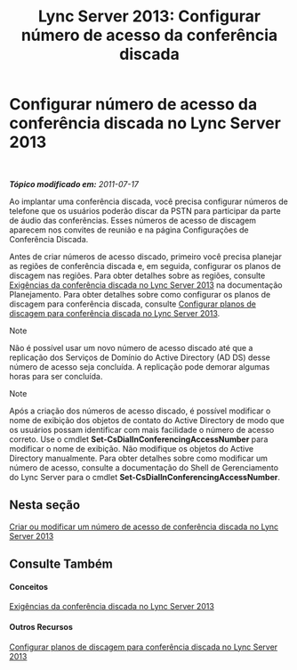 ﻿---
title: 'Lync Server 2013: Configurar número de acesso da conferência discada'
TOCTitle: Configurar número de acesso da conferência discada
ms:assetid: d8a18030-f318-43dd-834d-70e5014b5e8a
ms:mtpsurl: https://technet.microsoft.com/pt-br/library/Gg398952(v=OCS.15)
ms:contentKeyID: 49308279
ms.date: 05/19/2016
mtps_version: v=OCS.15
ms.translationtype: HT
---

# Configurar número de acesso da conferência discada no Lync Server 2013

 

_**Tópico modificado em:** 2011-07-17_

Ao implantar uma conferência discada, você precisa configurar números de telefone que os usuários poderão discar da PSTN para participar da parte de áudio das conferências. Esses números de acesso de discagem aparecem nos convites de reunião e na página Configurações de Conferência Discada.

Antes de criar números de acesso discado, primeiro você precisa planejar as regiões de conferência discada e, em seguida, configurar os planos de discagem nas regiões. Para obter detalhes sobre as regiões, consulte [Exigências da conferência discada no Lync Server 2013](lync-server-2013-dial-in-conferencing-requirements.md) na documentação Planejamento. Para obter detalhes sobre como configurar os planos de discagem para conferência discada, consulte [Configurar planos de discagem para conferência discada no Lync Server 2013](lync-server-2013-configure-dial-plans-for-dial-in-conferencing.md).

> [!note]  
> Não é possível usar um novo número de acesso discado até que a replicação dos Serviços de Domínio do Active Directory (AD DS) desse número de acesso seja concluída. A replicação pode demorar algumas horas para ser concluída.

> [!note]  
> Após a criação dos números de acesso discado, é possível modificar o nome de exibição dos objetos de contato do Active Directory de modo que os usuários possam identificar com mais facilidade o número de acesso correto. Use o cmdlet <strong>Set-CsDialInConferencingAccessNumber</strong> para modificar o nome de exibição. Não modifique os objetos do Active Directory manualmente. Para obter detalhes sobre como modificar um número de acesso, consulte a documentação do Shell de Gerenciamento do Lync Server para o cmdlet <strong>Set-CsDialInConferencingAccessNumber</strong>.

## Nesta seção

[Criar ou modificar um número de acesso de conferência discada no Lync Server 2013](lync-server-2013-create-or-modify-a-dial-in-conferencing-access-number.md)

## Consulte Também

#### Conceitos

[Exigências da conferência discada no Lync Server 2013](lync-server-2013-dial-in-conferencing-requirements.md)  

#### Outros Recursos

[Configurar planos de discagem para conferência discada no Lync Server 2013](lync-server-2013-configure-dial-plans-for-dial-in-conferencing.md)

